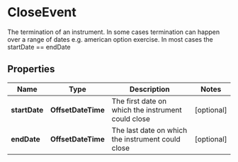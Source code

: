 

# CloseEvent

The termination of an instrument.  In some cases termination can happen over a range of dates e.g. american option exercise.  In most cases the startDate == endDate

## Properties

| Name | Type | Description | Notes |
|------------ | ------------- | ------------- | -------------|
|**startDate** | **OffsetDateTime** | The first date on which the instrument could close |  [optional] |
|**endDate** | **OffsetDateTime** | The last date on which the instrument could close |  [optional] |



